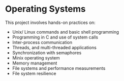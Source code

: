# Operating Systems
This project involves hands-on practices on: 
- Unix/ Linux commands and basic shell programming
- Programming in C and use of system calls
- Inter-process communication
- Threads, and multi-threaded applications
- Synchronization with semaphores
- Minix operating system
- Memory management
- File systems and performance measurements
- File system resilience
